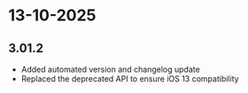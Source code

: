 # 13-10-2025

## 3.01.2

- Added automated version and changelog update
- Replaced the deprecated API to ensure iOS 13 compatibility

